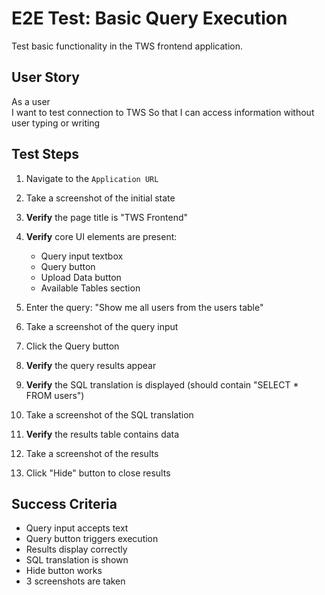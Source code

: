 # E2E Test: Basic Query Execution

Test basic functionality in the TWS frontend application.

## User Story

As a user  
I want to test connection to TWS 
So that I can access information without user typing or writing

## Test Steps

1. Navigate to the `Application URL`
2. Take a screenshot of the initial state
3. **Verify** the page title is "TWS Frontend"
4. **Verify** core UI elements are present:
   - Query input textbox
   - Query button
   - Upload Data button
   - Available Tables section

5. Enter the query: "Show me all users from the users table"
6. Take a screenshot of the query input
7. Click the Query button
8. **Verify** the query results appear
9. **Verify** the SQL translation is displayed (should contain "SELECT * FROM users")
10. Take a screenshot of the SQL translation
11. **Verify** the results table contains data
12. Take a screenshot of the results
13. Click "Hide" button to close results

## Success Criteria
- Query input accepts text
- Query button triggers execution
- Results display correctly
- SQL translation is shown
- Hide button works
- 3 screenshots are taken

